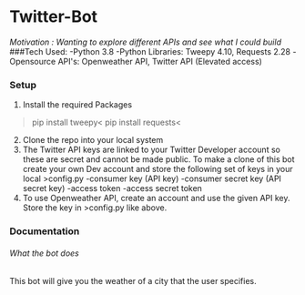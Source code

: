 # Twitter-Bot
*Motivation : Wanting to explore different APIs and see what I could build*
###Tech Used:
-Python 3.8
-Python Libraries: Tweepy 4.10, Requests 2.28
-Opensource API's: Openweather API, Twitter API (Elevated access)

### Setup
1. Install the required Packages
>pip install tweepy<
>pip install requests<
2. Clone the repo into your local system
3. The Twitter API keys are linked to your Twitter Developer account so these are secret and cannot be made public. To make a clone of this bot create your own Dev account and store the following set of keys in your local >config.py
-consumer key (API key)
-consumer secret key (API secret key)
-access token
-access secret token
4. To use Openweather API, create an account and use the given API key. Store the key in >config.py like above.


### Documentation
###### What the bot does
This bot will give you the weather of a city that the user specifies.

